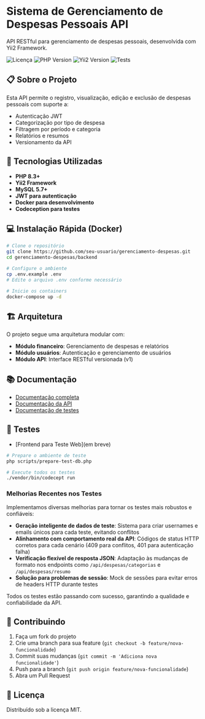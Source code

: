 # Sistema de Gerenciamento de Despesas Pessoais API

API RESTful para gerenciamento de despesas pessoais, desenvolvida com Yii2 Framework.

![Licença](https://img.shields.io/badge/license-MIT-blue.svg)
![PHP Version](https://img.shields.io/badge/PHP-8.3%2B-blue)
![Yii2 Version](https://img.shields.io/badge/Yii2-2.0.47-green)
![Tests](https://img.shields.io/badge/Tests-Passing-brightgreen)

## 📋 Sobre o Projeto

Esta API permite o registro, visualização, edição e exclusão de despesas pessoais com suporte a:
- Autenticação JWT
- Categorização por tipo de despesa
- Filtragem por período e categoria
- Relatórios e resumos
- Versionamento da API

## 🚀 Tecnologias Utilizadas

- **PHP 8.3+**
- **Yii2 Framework**
- **MySQL 5.7+**
- **JWT para autenticação**
- **Docker para desenvolvimento**
- **Codeception para testes**

## 💻 Instalação Rápida (Docker)

```bash
# Clone o repositório
git clone https://github.com/seu-usuario/gerenciamento-despesas.git
cd gerenciamento-despesas/backend

# Configure o ambiente
cp .env.example .env
# Edite o arquivo .env conforme necessário

# Inicie os containers
docker-compose up -d
```

## 🏗 Arquitetura

O projeto segue uma arquitetura modular com:

- **Módulo financeiro**: Gerenciamento de despesas e relatórios
- **Módulo usuários**: Autenticação e gerenciamento de usuários
- **Módulo API**: Interface RESTful versionada (v1)

## 📚 Documentação

- [Documentação completa](README.md)
- [Documentação da API](API.md)
- [Documentação de testes](tests/README.md)

## 🧪 Testes
- [Frontend para Teste Web](em breve)

```bash
# Prepare o ambiente de teste
php scripts/prepare-test-db.php

# Execute todos os testes
./vendor/bin/codecept run
```

### Melhorias Recentes nos Testes

Implementamos diversas melhorias para tornar os testes mais robustos e confiáveis:

- **Geração inteligente de dados de teste**: Sistema para criar usernames e emails únicos para cada teste, evitando conflitos
- **Alinhamento com comportamento real da API**: Códigos de status HTTP corretos para cada cenário (409 para conflitos, 401 para autenticação falha)
- **Verificação flexível de resposta JSON**: Adaptação às mudanças de formato nos endpoints como `/api/despesas/categorias` e `/api/despesas/resumo`
- **Solução para problemas de sessão**: Mock de sessões para evitar erros de headers HTTP durante testes

Todos os testes estão passando com sucesso, garantindo a qualidade e confiabilidade da API.

## 🤝 Contribuindo

1. Faça um fork do projeto
2. Crie uma branch para sua feature (`git checkout -b feature/nova-funcionalidade`)
3. Commit suas mudanças (`git commit -m 'Adiciona nova funcionalidade'`)
4. Push para a branch (`git push origin feature/nova-funcionalidade`)
5. Abra um Pull Request

## 📝 Licença

Distribuído sob a licença MIT. 
